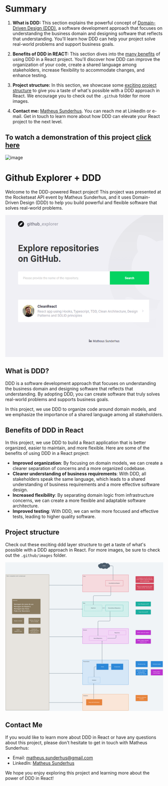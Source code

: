 # Summary

1. **What is DDD:** 
This section explains the powerful concept of [Domain-Driven Design (DDD)](#what-is-ddd), a software development approach that focuses on understanding the business domain and designing software that reflects that understanding. You'll learn how DDD can help your project solve real-world problems and support business goals.

2. **Benefits of DDD in REACT:** This section dives into the [many benefits](#benefits-of-ddd-in-react) of using DDD in a React project. You'll discover how DDD can improve the organization of your code, create a shared language among stakeholders, increase flexibility to accommodate changes, and enhance testing.

3. **Project structure:** In this section, we showcase some [exciting project structure](#project-structure) to give you a taste of what's possible with a DDD approach in React. We encourage you to check out the `.github` folder for more images.

4. **Contact me:** [Matheus Sunderhus](#contact-me). You can reach me at LinkedIn or e-mail. Get in touch to learn more about how DDD can elevate your React project to the next level.

## To watch a demonstration of this project [click here](https://youtu.be/3_w_MLb0zuU?si=s-26GebryxTBLA1q)
![image](https://github.com/sunderhus/GithubExplorer/assets/44003532/20b4a995-5161-4ccd-b7cf-0cd48c961ff1)



# Github Explorer + DDD

Welcome to the DDD-powered React project! This project was presented at the Rocketseat API event by Matheus Sunderhus, and it uses Domain-Driven Design (DDD) to help you build powerful and flexible software that solves real-world problems.

<p align="center">
  <img styles="display:flex; align-self:center;" src="./.github/images/project-home.png">
</p>

## What is DDD?

DDD is a software development approach that focuses on understanding the business domain and designing software that reflects that understanding. By adopting DDD, you can create software that truly solves real-world problems and supports business goals.

In this project, we use DDD to organize code around domain models, and we emphasize the importance of a shared language among all stakeholders.

## Benefits of DDD in React

In this project, we use DDD to build a React application that is better organized, easier to maintain, and more flexible. Here are some of the benefits of using DDD in a React project:

- **Improved organization**: By focusing on domain models, we can create a clearer separation of concerns and a more organized codebase.
- **Clearer understanding of business requirements**: With DDD, all stakeholders speak the same language, which leads to a shared understanding of business requirements and a more effective software design.
- **Increased flexibility**: By separating domain logic from infrastructure concerns, we can create a more flexible and adaptable software architecture.
- **Improved testing**: With DDD, we can write more focused and effective tests, leading to higher quality software.

## Project structure

Check out these exciting ddd layer structure to get a taste of what's possible with a DDD approach in React. For more images, be sure to check out the `.github/images` folder.

![Screenshot 1](./.github/images/ddd-layers.png)

## Contact Me

If you would like to learn more about DDD in React or have any questions about this project, please don't hesitate to get in touch with Matheus Sunderhus:

- Email: [matheus.sunderhus@gmail.com](mailto:matheus.sunderhus@gmail.com)
- LinkedIn: [Matheus Sunderhus](https://www.linkedin.com/in/matheus-sunderhus/)

We hope you enjoy exploring this project and learning more about the power of DDD in React!
